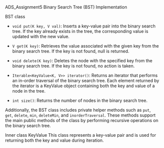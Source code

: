ADS_Assignment5
Binary Search Tree (BST) Implementation

BST class
- `void put(K key, V val)`: Inserts a key-value pair into the binary search tree. If the key already exists in the tree, the corresponding value is updated with the new value.

- `V get(K key)`: Retrieves the value associated with the given key from the binary search tree. If the key is not found, null is returned.

- `void delete(K key)`: Deletes the node with the specified key from the binary search tree. If the key is not found, no action is taken.

- `Iterable<KeyValue<K, V>> iterator()`: Returns an iterator that performs an in-order traversal of the binary search tree. Each element returned by the iterator is a KeyValue object containing both the key and value of a node in the tree.

- `int size()`: Returns the number of nodes in the binary search tree.

Additionally, the BST class includes private helper methods such as `put`, `get`, `delete`, `min`, `deleteMin`, and `inorderTraversal`. These methods support the main public methods of the class by performing recursive operations on the binary search tree.

Inner class KeyValue
This class represents a key-value pair and is used for returning both the key and value during iteration.
